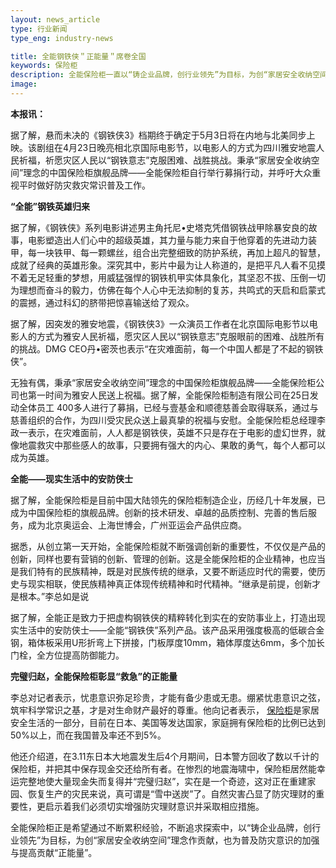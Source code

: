 ```yaml
---
layout: news_article
type: 行业新闻
type_eng: industry-news

title: 全能钢铁侠＂正能量＂席卷全国
keywords: 保险柜
description: 全能保险柜一直以“铸企业品牌，创行业领先”为目标，为创“家居安全收纳空间”理念作贡献，也为普及防灾意识的加强与提高贡献“正能量”。
image: 
---
```

**本报讯：**

据了解，悬而未决的《钢铁侠3》档期终于确定于5月3日将在内地与北美同步上映。该剧组在4月23日晚亮相北京国际电影节，以电影人的方式为四川雅安地震人民祈福，祈愿灾区人民以“钢铁意志”克服困难、战胜挑战。秉承“家居安全收纳空间”理念的中国保险柜旗舰品牌——全能保险柜自行举行募捐行动，并呼吁大众重视平时做好防灾救灾常识普及工作。

**“全能”钢铁英雄归来**

据了解，《钢铁侠》系列电影讲述男主角托尼•史塔克凭借钢铁战甲除暴安良的故事，电影塑造出人们心中的超级英雄，其力量与能力来自于他穿着的先进动力装甲，每一块铁甲、每一颗螺丝，组合出完整细致的防护系统，再加上超凡的智慧，成就了经典的英雄形象。深究其中，影片中最为让人称道的，是把平凡人看不见摸不着无足轻重的梦想，用威猛强悍的钢铁机甲实体具象化，其坚忍不拔、压倒一切为理想而奋斗的毅力，仿佛在每个人心中无法抑制的复苏，共鸣式的天启和启蒙式的震撼，通过科幻的脐带把惊喜输送给了观众。

据了解，因突发的雅安地震，《钢铁侠3》一众演员工作者在北京国际电影节以电影人的方式为雅安人民祈福，愿灾区人民以“钢铁意志”克服眼前的困难、战胜所有的挑战。DMG CEO丹•密茨也表示“在灾难面前，每一个中国人都是了不起的钢铁侠”。

无独有偶，秉承“家居安全收纳空间”理念的中国保险柜旗舰品牌——全能保险柜公司也第一时间为雅安人民送上祝福。据了解，全能保险柜制造有限公司在25日发动全体员工 400多人进行了募捐，已经与壹基金和顺德慈善会取得联系，通过与慈善组织的合作，为四川受灾民众送上最真挚的祝福与安慰。全能保险柜总经理李政一表示，在灾难面前，人人都是钢铁侠，英雄不只是存在于电影的虚幻世界，就像地震救灾中那些感人的故事，只要拥有强大的内心、果敢的勇气，每个人都可以成为英雄。

**全能——现实生活中的安防侠士**

据了解，全能保险柜是目前中国大陆领先的保险柜制造企业，历经几十年发展，已成为中国保险柜的旗舰品牌。创新的技术研发、卓越的品质控制、完善的售后服务，成为北京奥运会、上海世博会，广州亚运会产品供应商。

据悉，从创立第一天开始，全能保险柜就不断强调创新的重要性，不仅仅是产品的创新，同样也要有营销的创新、管理的创新。这是全能保险柜的企业精神，也应当是我们特有的民族精神，既是对民族传统的继承，又要不断适应时代的需要，使历史与现实相联，使民族精神真正体现传统精神和时代精神。“继承是前提，创新才是根本。”李总如是说

据了解，全能正是致力于把虚构钢铁侠的精粹转化到实在的安防事业上，打造出现实生活中的安防侠士——全能“钢铁侠”系列产品。该产品采用强度极高的低碳合金钢，箱体板采用U形折弯上下拼接，门板厚度10mm，箱体厚度达6mm，多个加长门栓，全方位提高防御能力。

**完璧归赵，全能保险柜彰显“救急”的正能量**

李总对记者表示，忧患意识弥足珍贵，才能有备少患或无患。绷紧忧患意识之弦，筑牢科学常识之基，才是对生命财产最好的尊重。他向记者表示， [保险柜](http://www.qnn.com.cn/)是家居安全生活的一部分，目前在日本、美国等发达国家，家庭拥有保险柜的比例已达到50%以上，而在我国普及率还不到5%。

他还介绍道，在3.11东日本大地震发生后4个月期间，日本警方回收了数以千计的保险柜，并把其中保存现金交还给所有者。在惨烈的地震海啸中，保险柜居然能幸运完整地使大量现金失而复得并“完璧归赵”，实在是一个奇迹，这对正在重建家园、恢复生产的灾民来说，真可谓是“雪中送炭”了。自然灾害凸显了防灾理财的重要性，更启示着我们必须切实增强防灾理财意识并采取相应措施。

全能保险柜正是希望通过不断累积经验，不断追求探索中，以“铸企业品牌，创行业领先”为目标，为创“家居安全收纳空间”理念作贡献，也为普及防灾意识的加强与提高贡献“正能量”。
